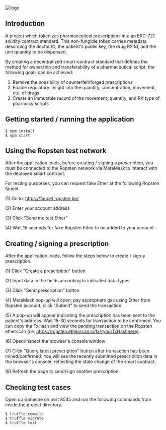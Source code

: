 ![logo](http://g.recordit.co/rqhzjb7tSI.gif)

## Introduction

A project which tokenizes pharmaceutical prescriptions into an ERC-721 solidity contract standard. This non-fungible token carries metadata describing the doctor ID, the patient's public key, the drug RX Id, and the unit quantity to be dispensed.

By creating a decentralized smart-contract standard that defines the method for ownership and transferability of a pharmaceutical script, the following goals can be achieved:

1. Remove the possibility of counterfeit/forged prescriptions
2. Enable regulatory insight into the quantity, concentration, movement, etc. of drugs
3. Create an immutable record of the movement, quantity, and RX type of pharmacy scripts


## Getting started / running the application
```
$ npm install
$ npm start
```
## Using the Ropsten test network

After the application loads, before creating / signing a prescription, you must be connected to the Ropsten network via MetaMask to interact with the deployed smart contract.

For testing purporses, you can request fake Ether at the following Ropsten faucet. 

(1) Go to: https://faucet.ropsten.be/

(2) Enter your account address

(3) Click "Send me test Ether"

(4) Wait 15 seconds for fake Ropsten Ether to be added to your account

## Creating / signing a prescription

After the application loads, follow the steps below to create / sign a prescription.

(1) Click "Create a prescription" button

(2) Input data in the fields according to indicated data types

(3) Click "Send prescription" button

(4) MetaMask pop-up will open; pay appropriate gas using Ether from Ropsten account; click "Submit" to send the transaction

(5) A pop-up will appear indicating the prescription has been sent to the patient's address. Wait 15-30 seconds for transaction to be confirmed. You can copy the TxHash and view the pending transaction on the Ropsten etherscan (i.e. https://ropsten.etherscan.io/tx/{yourTxHashhere}

(6) Open/inspect the browser's console window

(7) Click "Query latest prescription" button after transaction has been mined/confirmed. You will see the recently submitted prescription data in the browser's console, reflecting the state change of the smart contract.

(8) Refresh the page to send/sign another prescription.

## Checking test cases

Open up Ganache on port 8545 and run the following commands from inside the project directory.
```
$ truffle compile
$ truffle migrate
$ truffle test
```



